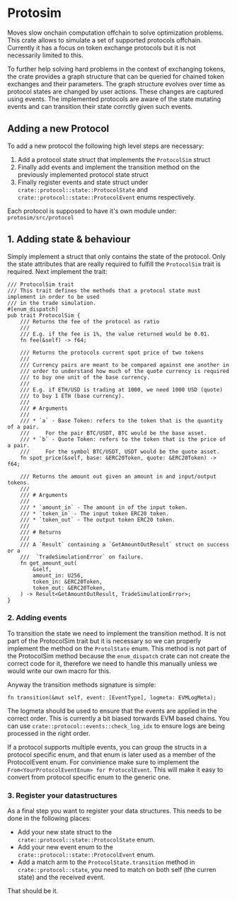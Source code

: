 # Protosim

Moves slow onchain computation offchain to solve optimization problems. This crate allows to simulate a set of supported protocols offchain. Currently it
has a focus on token exchange protocols but it is not necessarily limited to this.

To further help solving hard problems in the context of exchanging tokens, the crate provides a graph structure that can be queried for chained token
exchanges and their parameters. The graph structure evolves over time as protocol states are changed by user actions. These changes are captured using
events. The implemented protocols are aware of the state mutating events and can transition their state corrctly given such events.

## Adding a new Protocol

To add a new protocol the following high level steps are necessary:

1. Add a protocol state struct that implements the `ProtocolSim` struct
2. Finally add events and implement the transition method on the previously implemented protocol state struct
3. Finally register events and state struct under `crate::protocol::state::ProtocolState` and `crate::protocol::state::ProtocolEvent` enums respectively.

Each protocol is supposed to have it's own module under: `protosim/src/protocol`


## 1. Adding state & behaviour

Simply implement a struct that only contains the state of the protocol. Only the state attributes that are really required to fulfill the `ProtocolSim` trait 
is required. Next implement the trait:

```
/// ProtocolSim trait
/// This trait defines the methods that a protocol state must implement in order to be used
/// in the trade simulation.
#[enum_dispatch]
pub trait ProtocolSim {
    /// Returns the fee of the protocol as ratio
    ///
    /// E.g. if the fee is 1%, the value returned would be 0.01.
    fn fee(&self) -> f64;

    /// Returns the protocols current spot price of two tokens
    ///
    /// Currency pairs are meant to be compared against one another in
    /// order to understand how much of the quote currency is required
    /// to buy one unit of the base currency.
    ///
    /// E.g. if ETH/USD is trading at 1000, we need 1000 USD (quote)
    /// to buy 1 ETH (base currency).
    ///
    /// # Arguments
    ///
    /// * `a` - Base Token: refers to the token that is the quantity of a pair.
    ///     For the pair BTC/USDT, BTC would be the base asset.
    /// * `b` - Quote Token: refers to the token that is the price of a pair.
    ///     For the symbol BTC/USDT, USDT would be the quote asset.
    fn spot_price(&self, base: &ERC20Token, quote: &ERC20Token) -> f64;

    /// Returns the amount out given an amount in and input/output tokens.
    ///
    /// # Arguments
    ///
    /// * `amount_in` - The amount in of the input token.
    /// * `token_in` - The input token ERC20 token.
    /// * `token_out` - The output token ERC20 token.
    ///
    /// # Returns
    ///
    /// A `Result` containing a `GetAmountOutResult` struct on success or a
    ///  `TradeSimulationError` on failure.
    fn get_amount_out(
        &self,
        amount_in: U256,
        token_in: &ERC20Token,
        token_out: &ERC20Token,
    ) -> Result<GetAmountOutResult, TradeSimulationError>;
}
```

### 2. Adding events

To transition the state we need to implement the transition method. It is not part of the ProtocolSim trait but it is necessary so we can properly implement
the method on the `ProtolState` enum. This method is not part of the ProtocolSim method because the `enum_dispatch` crate can not create the correct code for 
it, therefore we need to handle this manually unless we would write our own macro for this.

Anyway the transition methods signature is simple:

```
fn transition(&mut self, event: [EventType], logmeta: EVMLogMeta);
```

The logmeta should be used to ensure that the events are applied in the correct order. This is currently a bit biased torwards EVM based chains. You can use
`crate::protocol::events::check_log_idx` to ensure logs are being processed in the right order.

If a protocol supports multiple events, you can group the structs in a protocol specific enum, and that enum is later used as a member of the ProtocolEvent 
enum. For convinience make sure to implement the `From<YourProtocolEventEnum> for ProtocolEvent`. This will make it easy to convert from protocol specific 
enum to the generic one.

### 3. Register your datastructures

As a final step you want to register your data structures. This needs to be done in the following places:

- Add your new state struct to the `crate::protocol::state::ProtocolState` enum.
- Add your new event enum to the `crate::protocol::state::ProtocolEvent` enum.
- Add a match arm to the `ProtocolState.transition` method in `crate::protocol::state`, you need to match on both self (the curren state) and the received event.

That should be it.
